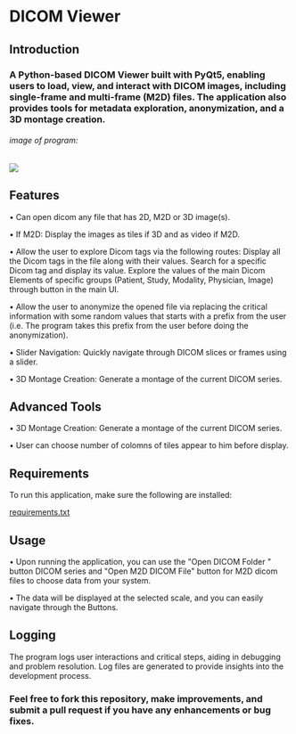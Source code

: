 # ﻿DICOM Viewer

## Introduction

### A Python-based DICOM Viewer built with PyQt5, enabling users to load, view, and interact with DICOM images, including single-frame and multi-frame (M2D) files. The application also provides tools for metadata exploration, anonymization, and a 3D montage creation.

###### image of program:
<div>
  <img src="https://github.com/user-attachments/assets/6446e1e2-4015-463e-9577-89c37e2a6863" >
</div>

 ## Features

• Can open dicom any file that has 2D, M2D or 3D image(s).

• If M2D: Display the images as tiles if 3D and as video if M2D.

• Allow the user to explore Dicom tags via the following routes:
      Display all the Dicom tags in the file along with their values.
      Search for a specific Dicom tag and display its value.
      Explore the values of the main Dicom Elements of specific groups (Patient, Study, Modality,
      Physician, Image) through button in the main UI.
      
• Allow the user to anonymize the opened file via replacing the critical information
with some random values that starts with a prefix from the user (i.e. The program
takes this prefix from the user before doing the anonymization).

• Slider Navigation: Quickly navigate through DICOM slices or frames using a slider.

• 3D Montage Creation: Generate a montage of the current DICOM series.



## Advanced Tools
• 3D Montage Creation: Generate a montage of the current DICOM series.

• User can choose number of colomns of tiles appear to him before display.


## Requirements
To run this application, make sure the following are installed:

[requirements.txt](https://github.com/ziad0nassif/image-quality-viewer/blob/f24ab222ba4ecc3c1c73b18a9b2f8119fb814c56/requirements.txt) 



## Usage

• Upon running the application, you can use the "Open DICOM Folder "  button  DICOM series and  "Open M2D DICOM File" button for M2D dicom files to choose data from your system.

• The data will be displayed at the selected scale, and you can easily navigate through the Buttons.


## Logging
The program logs user interactions and critical steps, aiding in debugging and problem resolution. Log files are generated to provide insights into the development process.

### Feel free to fork this repository, make improvements, and submit a pull request if you have any enhancements or bug fixes.
